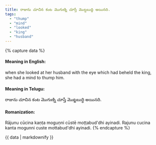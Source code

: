 ```yaml
---
title: రాజును చూచిన కంట మొగుణ్ని చూస్తే మొట్టబుద్ధి అయినది.
tags:
  - "thump"
  - "mind"
  - "looked"
  - "king"
  - "husband"
---
```


{% capture data %}
#### Meaning in English:
when she looked at her husband with the eye which had beheld the king, she had a mind to thump him.

#### Meaning in Telugu:
రాజును చూచిన కంట మొగుణ్ని చూస్తే మొట్టబుద్ధి అయినది.

#### Romanization:
Rājunu cūcina kaṇṭa moguṇni cūstē moṭṭabud'dhi ayinadi.
Rajunu cucina kanta mogunni custe mottabud'dhi ayinadi.
{% endcapture %}

{{ data | markdownify }}

